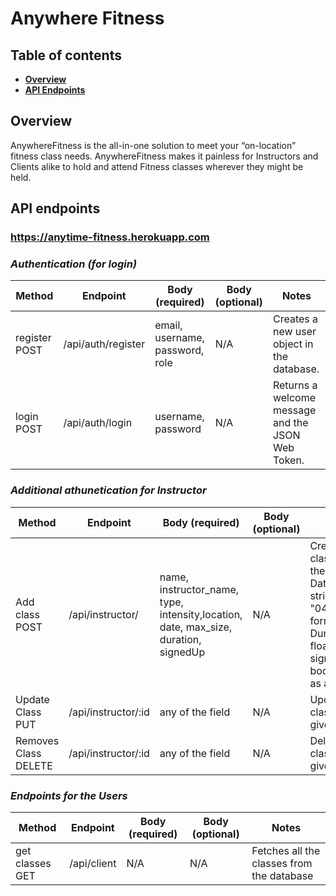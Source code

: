 # Anywhere Fitness

## Table of contents

- **[Overview](#overview)**<br>
- **[API Endpoints](#api-endpoints)**<br>

## <a name="overview"></a>Overview

AnywhereFitness is the all-in-one solution to meet your “on-location” fitness class needs.
AnywhereFitness makes it painless for Instructors and Clients alike to hold and attend Fitness
classes wherever they might be held.

## <a name="api-endpoints"></a>API endpoints

### https://anytime-fitness.herokuapp.com

### **_Authentication (for login)_**

| Method        | Endpoint           | Body (required)                 | Body (optional) | Notes                                             |
| ------------- | ------------------ | ------------------------------- | --------------- | ------------------------------------------------- |
| register POST | /api/auth/register | email, username, password, role | N/A             | Creates a new user object in the database.        |
| login POST    | /api/auth/login    | username, password              | N/A             | Returns a welcome message and the JSON Web Token. |

### **_Additional athunetication for Instructor_**

| Method               | Endpoint            | Body (required)                                                                     | Body (optional) | Notes                                                                                                                                                    |
| -------------------- | ------------------- | ----------------------------------------------------------------------------------- | --------------- | -------------------------------------------------------------------------------------------------------------------------------------------------------- |
| Add class POST       | /api/instructor/    | name, instructor_name, type, intensity,location, date, max_size, duration, signedUp | N/A             | Creates a new class object in the database. Date has to string in "04/19/2020" format. Duration is a float and signedUp is a boolean(false as a default) |
| Update Class PUT     | /api/instructor/:id | any of the field                                                                    | N/A             | Updates the class with given Id                                                                                                                          |
| Removes Class DELETE | /api/instructor/:id | any of the field                                                                    | N/A             | Deletes the class with given Id                                                                                                                          |

### **_Endpoints for the Users_**

| Method          | Endpoint    | Body (required) | Body (optional) | Notes                                     |
| --------------- | ----------- | --------------- | --------------- | ----------------------------------------- |
| get classes GET | /api/client | N/A             | N/A             | Fetches all the classes from the database |
